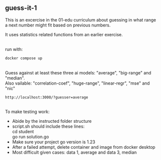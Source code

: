 ## guess-it-1

This is an excercise in the 01-edu curriculum about guessing in what range a next number might fit based on previous numbers.

It uses statistics related functions from an earlier exercise.

\
run with:
``` bash
docker compose up
```
\
Guess against at least these three ai models: "average", "big-range" and "median".\
Also vailable: "correlation-coef", "huge-range", "linear-regr", "mse" and "nic" 
```
http://localhost:3000/?guesser=average
```

\
To make testing work:
- Abide by the instructed folder structure
- script.sh should include these lines:\
cd student\
go run solution.go  
- Make sure your project go version is 1.23
- After a failed attempt, delete container and image from docker desktop
- Most difficult given cases: data 1, average and data 3, median

